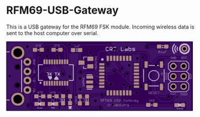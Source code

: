 # RFM69-USB-Gateway
This is a USB gateway for the RFM69 FSK module. Incoming wireless data is sent to the host computer over serial.

![alt tag](https://github.com/NationalAssociationOfRealtors/RFM69-USB-Gateway/raw/master/OSH%20Park%20PCB%20layout.png)
